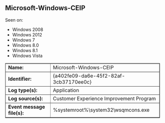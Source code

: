 ## Microsoft-Windows-CEIP

Seen on:
* Windows 2008
* Windows 2012
* Windows 7
* Windows 8.0
* Windows 8.1
* Windows Vista

<table border="1" class="docutils">
  <tbody>
    <tr>
      <td><b>Name:</b></td>
      <td>Microsoft-Windows-CEIP</td>
    </tr>
    <tr>
      <td><b>Identifier:</b></td>
      <td>{a402fe09-da6e-45f2-82af-3cb37170ee0c}</td>
    </tr>
    <tr>
      <td><b>Log type(s):</b></td>
      <td>Application</td>
    </tr>
    <tr>
      <td><b>Log source(s):</b></td>
      <td>Customer Experience Improvement Program</td>
    </tr>
    <tr>
      <td><b>Event message file(s):</b></td>
      <td>%systemroot%\system32\wsqmcons.exe</td>
    </tr>
  </tbody>
</table>

&nbsp;

